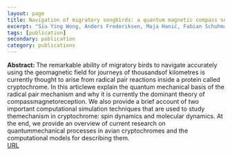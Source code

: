 ```yaml
---
layout: page
title: Navigation of migratory songbirds: a quantum magnetic compass sensor
excerpt: "Siu Ying Wong, Anders Frederiksen, Maja Hanić, Fabian Schuhmann, Gesa Grüning, P. J. Hore, Ilia A. Solov'yov<br>Neuroforum, 27, 141-150, (2021)"
tags: [publication]
secondary: publication
category: publications
---
```


<b>Abstract: </b>The remarkable ability of migratory birds to navigate accurately using the geomagnetic field for journeys of thousandsof kilometres is currently thought to arise from radical pair reactions inside a protein called cryptochrome. In this articlewe explain the quantum mechanical basis of the radical pair mechanism and why it is currently the dominant theory of compassmagnetoreception. We also provide a brief account of two important computational simulation techniques that are used to study themechanism in cryptochrome: spin dynamics and molecular dynamics. At the end, we provide an overview of current research on quantummechanical processes in avian cryptochromes and the computational models for describing them.<br>
  <a href="https://www.degruyter.com/document/doi/10.1515/nf-2021-0005/html">URL</a>

